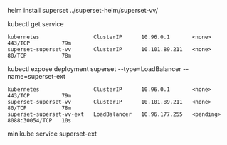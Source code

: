 helm install superset ../superset-helm/superset-vv/

kubectl get service

```
kubernetes                 ClusterIP      10.96.0.1       <none>        443/TCP          79m
superset-superset-vv       ClusterIP      10.101.89.211   <none>        80/TCP           78m
```

kubectl expose deployment superset --type=LoadBalancer --name=superset-ext

```
kubernetes                 ClusterIP      10.96.0.1       <none>        443/TCP          79m
superset-superset-vv       ClusterIP      10.101.89.211   <none>        80/TCP           78m
superset-superset-vv-ext   LoadBalancer   10.96.177.255   <pending>     8088:30054/TCP   10s
```

minikube service superset-ext

